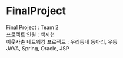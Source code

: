 # FinalProject<br>
Final Project : Team 2<br>
프로젝트 인원 : 백지현 <br>
이웃사촌 네트워킹 프로젝트 : 우리동네 동아리, 우동<br>
JAVA, Spring, Oracle, JSP 
